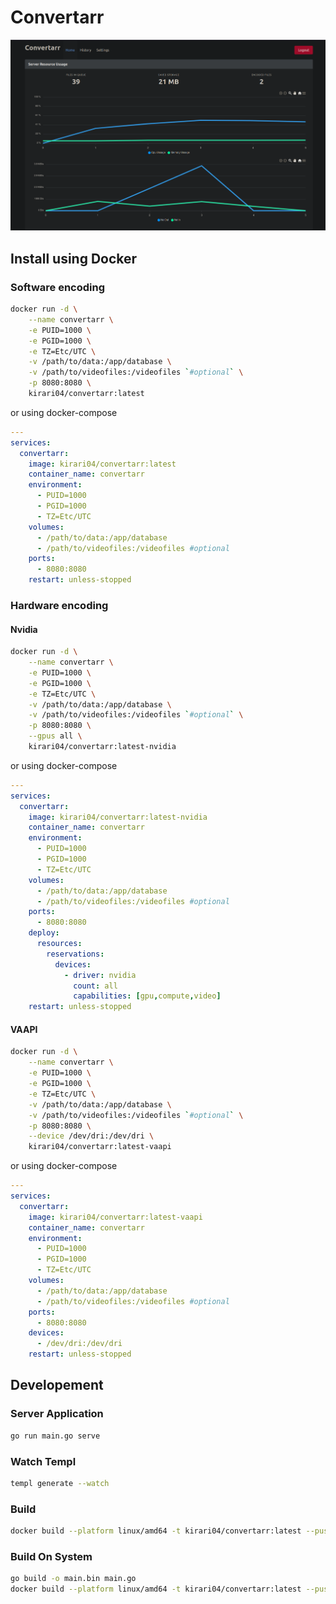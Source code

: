 # Convertarr

![Alt text](img/image.png)

## Install using Docker

### Software encoding

```bash
docker run -d \
    --name convertarr \
    -e PUID=1000 \
    -e PGID=1000 \
    -e TZ=Etc/UTC \
    -v /path/to/data:/app/database \
    -v /path/to/videofiles:/videofiles `#optional` \
    -p 8080:8080 \
    kirari04/convertarr:latest
```

or using docker-compose

```yaml
---
services:
  convertarr:
    image: kirari04/convertarr:latest
    container_name: convertarr
    environment:
      - PUID=1000
      - PGID=1000
      - TZ=Etc/UTC
    volumes:
      - /path/to/data:/app/database
      - /path/to/videofiles:/videofiles #optional
    ports:
      - 8080:8080
    restart: unless-stopped
```

### Hardware encoding

#### Nvidia

```bash
docker run -d \
    --name convertarr \
    -e PUID=1000 \
    -e PGID=1000 \
    -e TZ=Etc/UTC \
    -v /path/to/data:/app/database \
    -v /path/to/videofiles:/videofiles `#optional` \
    -p 8080:8080 \
    --gpus all \
    kirari04/convertarr:latest-nvidia
```

or using docker-compose

```yaml
---
services:
  convertarr:
    image: kirari04/convertarr:latest-nvidia
    container_name: convertarr
    environment:
      - PUID=1000
      - PGID=1000
      - TZ=Etc/UTC
    volumes:
      - /path/to/data:/app/database
      - /path/to/videofiles:/videofiles #optional
    ports:
      - 8080:8080
    deploy:
      resources:
        reservations:
          devices:
            - driver: nvidia
              count: all
              capabilities: [gpu,compute,video]
    restart: unless-stopped
```

#### VAAPI

```bash
docker run -d \
    --name convertarr \
    -e PUID=1000 \
    -e PGID=1000 \
    -e TZ=Etc/UTC \
    -v /path/to/data:/app/database \
    -v /path/to/videofiles:/videofiles `#optional` \
    -p 8080:8080 \
    --device /dev/dri:/dev/dri \
    kirari04/convertarr:latest-vaapi
```

or using docker-compose

```yaml
---
services:
  convertarr:
    image: kirari04/convertarr:latest-vaapi
    container_name: convertarr
    environment:
      - PUID=1000
      - PGID=1000
      - TZ=Etc/UTC
    volumes:
      - /path/to/data:/app/database
      - /path/to/videofiles:/videofiles #optional
    ports:
      - 8080:8080
    devices:
      - /dev/dri:/dev/dri
    restart: unless-stopped
```

## Developement

### Server Application

```bash
go run main.go serve
```

### Watch Templ

```bash
templ generate --watch
```
### Build

```bash
docker build --platform linux/amd64 -t kirari04/convertarr:latest --push .
```

### Build On System

```bash
go build -o main.bin main.go
docker build --platform linux/amd64 -t kirari04/convertarr:latest --push -f Dockerfile.main
```
